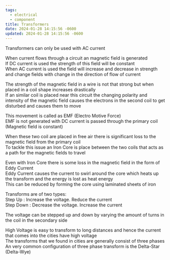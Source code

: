 ```yaml
---
tags:
  - electrical
  - component
title: Transformers
date: 2024-01-28 14:15:56 -0600
updated: 2024-01-28 14:15:56 -0600
---
```


Transformers can only be used with AC current

When current flows through a circuit an magnetic field is generated  
If DC current is used the strength of this field will be constant  
When AC current is used the field will increase and decrease in strength and change fields with change in the direction of flow of current

The strength of the magnetic field in a wire is not that strong but when placed in a coil shape increases drastically  
If an similar coil is placed near this circuit the changing polarity and intensity of the magnetic field causes the electrons in the second coil to get disturbed and causes them to move

This movement is called as EMF (Electro Motive Force)  
EMF is not generated with DC current is passed through the primary coil (Magnetic field is constant)

When these two coil are placed in free air there is significant loss to the magnetic field from the primary coil  
To tackle this issue an Iron Core is place between the two coils that acts as a path for the magnetic fields to travel

Even with Iron Core there is some loss in the magnetic field in the form of Eddy Current  
Eddy Current causes the current to swirl around the core which heats up the transform and the energy is lost as heat energy  
This can be reduced by forming the core using laminated sheets of iron 

Transforms are of two types:  
Step Up : Increase the voltage. Reduce the current  
Step Down : Decrease the voltage. Increase the current

The voltage can be stepped up and down by varying the amount of turns in the coil in the secondary side

High Voltage is easy to transform to long distances and hence the current that comes into the cities have high voltage  
The transforms that we found in cities are generally consist of three phases  
An very common configuration of three phase transform is the Delta-Star (Delta-Wye)
